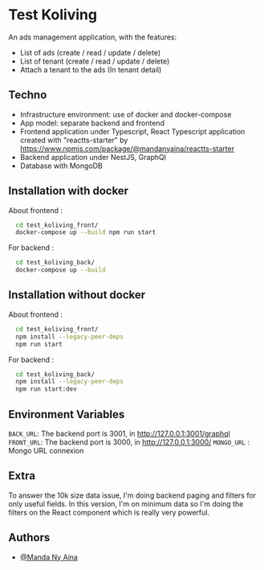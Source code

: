 # Test Koliving

An ads management application, with the features:

- List of ads (create / read / update / delete)
- List of tenant (create / read / update / delete)
- Attach a tenant to the ads (In tenant detail)

## Techno

- Infrastructure environment: use of docker and docker-compose
- App model: separate backend and frontend
- Frontend application under Typescript, React Typescript application created with "reactts-starter" by https://www.npmjs.com/package/@mandanyaina/reactts-starter
- Backend application under NestJS, GraphQl
- Database with MongoDB

## Installation with docker

About frontend :

```bash
  cd test_koliving_front/
  docker-compose up --build npm run start
```

For backend :

```bash
  cd test_koliving_back/
  docker-compose up --build
```

## Installation without docker

About frontend :

```bash
  cd test_koliving_front/
  npm install --legacy-peer-deps 
  npm run start
```

For backend :

```bash
  cd test_koliving_back/
  npm install --legacy-peer-deps 
  npm run start:dev
```

## Environment Variables

`BACK_URL`: The backend port is 3001, in http://127.0.0.1:3001/graphql
`FRONT_URL`: The backend port is 3000, in http://127.0.0.1:3000/
`MONGO_URL` : Mongo URL connexion

## Extra

To answer the 10k size data issue, I'm doing backend paging and filters for only useful fields. In this version, I'm on minimum data so I'm doing the filters on the React component which is really very powerful.

## Authors

- [@Manda Ny Aina](https://gitlab.com/MandaNyAina)

